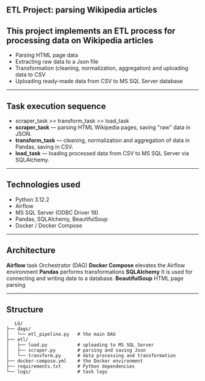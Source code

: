 ## ETL Project: parsing Wikipedia articles

## This project implements an ETL process for processing data on Wikipedia articles
 - Parsing HTML page data
 - Extracting raw data to a Json file
 - Transformation (cleaning, normalization, aggregation) and uploading data to CSV
 - Uploading ready-made data from CSV to MS SQL Server database

---

## Task execution sequence
- scraper_task >> transform_task >> load_task
- **scraper_task** — parsing HTML Wikipedia pages, saving "raw" data in JSON.  
- **transform_task** — cleaning, normalization and aggregation of data in Pandas, saving in CSV.  
- **load_task** — loading processed data from CSV to MS SQL Server via SQLAlchemy.

---

## Technologies used
- Python 3.12.2
- Airflow
- MS SQL Server (ODBC Driver 18)
- Pandas, SQLAlchemy, BeautifulSoup
- Docker / Docker Compose 

----

## Architecture
 **Airflow** task Orchestrator (DAG)
 **Docker Compose** elevates the Airflow environment
 **Pandas** performs transformations
 **SQLAlchemy** It is used for connecting and writing data to a database.
 **BeautifulSoup** HTML page parsing

---

## Structure

```
   LG/
├── dags/
│   └── etl_pipeline.py   # the main DAG
├── etl/
│   ├── load.py           # uploading to MS SQL Server
│   ├── scraper.py        # parsing and saving Json
│   └── transform.py      # data processing and transformation
├── docker-compose.yml    # the Docker environment
├── requirements.txt      # Python dependencies
└── logs/                 # task logs
```

